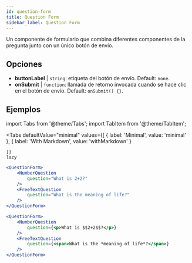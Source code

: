 ```yaml
---
id: question-form 
title: Question Form
sidebar_label: Question Form
---
```


Un componente de formulario que combina diferentes componentes de la pregunta junto con un único botón de envío.

## Opciones

* __buttonLabel__ | `string`: etiqueta del botón de envío. Default: `none`.
* __onSubmit__ | `function`: llamada de retorno invocada cuando se hace clic en el botón de envío. Default: `onSubmit() {}`.


## Ejemplos

import Tabs from '@theme/Tabs';
import TabItem from '@theme/TabItem';

<Tabs
    defaultValue="minimal"
    values={[
        { label: 'Minimal', value: 'minimal' },
        { label: 'With Markdown', value: 'withMarkdown' }
        
    ]}
    lazy
>

<TabItem value="minimal">

```jsx live
<QuestionForm>
    <NumberQuestion
        question="What is 2+2?"
    />
    <FreeTextQuestion
        question="What is the meaning of life?"
    />    
</QuestionForm>
```
</TabItem>

<TabItem value="withMarkdown">

```jsx live
<QuestionForm>
    <NumberQuestion
        question={<p>What is $$2+2$$?</p>}
    />  
    <FreeTextQuestion
        question={<span>What is the *meaning of life*?</span>}
    />    
</QuestionForm>
```
</TabItem>

</Tabs>
